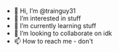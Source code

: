 - 👋 Hi, I’m @trainguy31
- 👀 I’m interested in stuff
- 🌱 I’m currently learning stuff
- 💞️ I’m looking to collaborate on idk
- 📫 How to reach me - don't

<!---
trainguy31/trainguy31 is a ✨ special ✨ repository because its `README.md` (this file) appears on your GitHub profile.
You can click the Preview link to take a look at your changes.
--->
